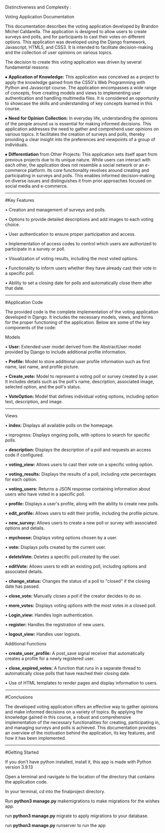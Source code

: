 Distinctiveness and Complexity :

Voting Application Documentation

This documentation describes the voting application developed by Brandon Michel Caldarella. The application is designed to allow users to create surveys and polls, and for participants to cast their votes on different options. This application was developed using the Django framework, Javascript, HTML5, and CSS3. It is intended to facilitate decision-making and the collection of user opinions on various topics.




The decision to create this voting application was driven by several fundamental reasons:

⦁ **Application of Knowledge:** This application was conceived as a project to apply the knowledge gained from the CS50's Web Programming with Python and Javascript course. The application encompasses a wide range of concepts, from creating models and views to implementing user authentication and handling multimedia files. It is considered an opportunity to showcase the skills and understanding of key concepts learned in this course.

⦁ **Need for Opinion Collection:** In everyday life, understanding the opinions of the people around us is essential for making informed decisions. This application addresses the need to gather and comprehend user opinions on various topics. It facilitates the creation of surveys and polls, thereby providing a clear insight into the preferences and viewpoints of a group of individuals.

⦁ **Differentiation** from Other Projects: This application sets itself apart from previous projects due to its unique nature. While users can interact with each other, the application does not resemble a social network or an e-commerce platform. Its core functionality revolves around creating and participating in surveys and polls. This enables informed decision-making on diverse issues and distinguishes it from prior approaches focused on social media and e-commerce.

------------
#Key Features

• Creation and management of surveys and polls.

• Options to provide detailed descriptions and add images to each voting choice.

• User authentication to ensure proper participation and access.

• Implementation of access codes to control which users are authorized to participate in a survey or poll.

• Visualization of voting results, including the most voted options.

• Functionality to inform users whether they have already cast their vote in a specific poll.

• Ability to set a closing date for polls and automatically close them after that date.

---------------
#Application Code

The provided code is the complete implementation of the voting application developed in Django. It includes the necessary models, views, and forms for the proper functioning of the application. Below are some of the key components of the code:

Models

• **User:** Extended user model derived from the AbstractUser model provided by Django to include additional profile information.

• **Profile:** Model to store additional user profile information such as first name, last name, and profile picture.

• **Create_vote:** Model to represent a voting poll or survey created by a user. It includes details such as the poll's name, description, associated image, selected option, and the poll's status.

• **VoteOption:** Model that defines individual voting options, including option text, description, and image.

-------------
Views

• **index:** Displays all available polls on the homepage.


• inprogress: Displays ongoing polls, with options to search for specific polls.

• **description:** Displays the description of a poll and requests an access code if configured.

• **voting_view:** Allows users to cast their vote on a specific voting option.

• **voting_results:** Displays the results of a poll, including vote percentages for each option.

• **voting_users:** Returns a JSON response containing information about users who have voted in a specific poll.

• **profile:** Displays a user's profile, along with the ability to create new polls.

• **edit_profile:** Allows users to edit their profile, including the profile picture.

• **new_survey:** Allows users to create a new poll or survey with associated options and details.

• **mychoose:** Displays voting options chosen by a user.

• **vote:** Displays polls created by the current user.

• **deleteVote:** Deletes a specific poll created by the user.

• **editVote:** Allows users to edit an existing poll, including options and associated details.

• **change_status:** Changes the status of a poll to "closed" if the closing date has passed.

• **close_vote:** Manually closes a poll if the creator decides to do so.

• **more_votes:** Displays voting options with the most votes in a closed poll.

• **Login_view:** Handles login authentication.

• **register:** Handles the registration of new users.

• **logout_view:** Handles user logouts.

Additional Functions

• **create_user_profile:** A post_save signal receiver that automatically creates a profile for a newly registered user.

• **close_expired_votes:** A function that runs in a separate thread to automatically close polls that have reached their closing date.

• Use of HTML templates to render pages and display information to users.




---------------
#Conclusions

The developed voting application offers an effective way to gather opinions and make informed decisions on a variety of topics. By applying the knowledge gained in this course, a robust and comprehensive implementation of the necessary functionalities for creating, participating in, and managing surveys and polls is achieved. This documentation provides an overview of the motivation behind the application, its key features, and how it has been implemented.

----------
#Getting Started

If you don't have python installed, install it, this app is made with Python version 3.9.13

Open a terminal and navigate to the location of the directory that contains the application code.

In your terminal, cd into the finalproject directory.

Run **python3 manage.py** makemigrations  to make migrations for the wishes app.

run **python3 manage.py** migrate to apply migrations to your database.

run **python3 manage.py** runserver to run the app




